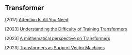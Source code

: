 ## Transformer

[2017] [Attention Is All You Need](https://user.phil.hhu.de/~cwurm/wp-content/uploads/2020/01/7181-attention-is-all-you-need.pdf)

[2023] [Understanding the Difficulty of Training Transformers](https://arxiv.org/abs/2004.08249)

[2023] [A mathematical perspective on Transformers](https://arxiv.org/abs/2312.10794)

[2023] [Transformers as Support Vector Machines](https://arxiv.org/abs/2308.16898)